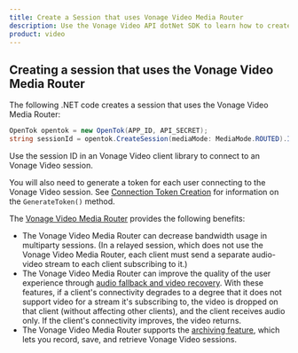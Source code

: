 ```yaml
---
title: Create a Session that uses Vonage Video Media Router
description: Use the Vonage Video API dotNet SDK to learn how to create a session. Sessions allow participants to use audio, video, and messaging functionality in your application.
product: video
---
```


## Creating a session that uses the Vonage Video Media Router

The following .NET code creates a session that uses the Vonage Video Media Router:

``` c#
OpenTok opentok = new OpenTok(APP_ID, API_SECRET);
string sessionId = opentok.CreateSession(mediaMode: MediaMode.ROUTED).Id;
```

Use the session ID in an Vonage Video client library to connect to an Vonage Video session.

You will also need to generate a token for each user connecting to the Vonage Video session. See [Connection Token Creation](/video/tutorials/create-token) for information on the `GenerateToken()` method.

The [Vonage Video Media Router](/video/guides/create-session#the-media-router-and-media-modes) provides the following benefits:

* The Vonage Video Media Router can decrease bandwidth usage in multiparty sessions. (In a relayed session, which does not use the Vonage Video Media Router, each client must send a separate audio-video stream to each client subscribing to it.)
* The Vonage Video Media Router can improve the quality of the user experience through [audio fallback and video recovery](https://www.vonage.com/communications-apis/video/features). With these features, if a client's connectivity degrades to a degree that it does not support video for a stream it's subscribing to, the video is dropped on that client (without affecting other clients), and the client receives audio only. If the client's connectivity improves, the video returns.
* The Vonage Video Media Router supports the [archiving feature](https://www.vonage.com/communications-apis/video/features), which lets you record, save, and retrieve Vonage Video sessions.
